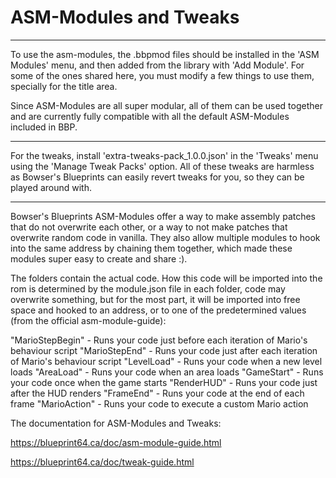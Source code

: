 # ASM-Modules and Tweaks
__________________________
To use the asm-modules, the .bbpmod files should be installed in the 'ASM Modules' menu, and then added from the library with 'Add Module'.
For some of the ones shared here, you must modify a few things to use them, specially for the title area.

Since ASM-Modules are all super modular, all of them can be used together and are currently fully compatible with all the default ASM-Modules included in BBP.
__________________________
For the tweaks, install 'extra-tweaks-pack_1.0.0.json' in the 'Tweaks' menu using the 'Manage Tweak Packs' option. All of these tweaks are harmless as Bowser's Blueprints can easily revert tweaks for you, so they can be played around with.


__________________________
Bowser's Blueprints ASM-Modules offer a way to make assembly patches that do not overwrite each other, or a way to not make patches that overwrite random code in vanilla. They also allow multiple modules to hook into the same address by chaining them together, which made these modules super easy to create and share :).

The folders contain the actual code. How this code will be imported into the rom is determined by the module.json file in each folder, code may overwrite something, but for the most part, it will be imported into free space and hooked to an address, or to one of the predetermined values (from the official asm-module-guide):

"MarioStepBegin" - Runs your code just before each iteration of Mario's behaviour script
"MarioStepEnd" - Runs your code just after each iteration of Mario's behaviour script
"LevelLoad" - Runs your code when a new level loads
"AreaLoad" - Runs your code when an area loads
"GameStart" - Runs your code once when the game starts
"RenderHUD" - Runs your code just after the HUD renders
"FrameEnd" - Runs your code at the end of each frame
"MarioAction" - Runs your code to execute a custom Mario action

The documentation for ASM-Modules and Tweaks:

https://blueprint64.ca/doc/asm-module-guide.html

https://blueprint64.ca/doc/tweak-guide.html

